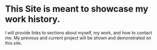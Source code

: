 # This Site is meant to showcase my work history.
I will provide links to sections about myself, my work, and how to contact me.
My previous and current project will be shown and demonstrated on this site.
